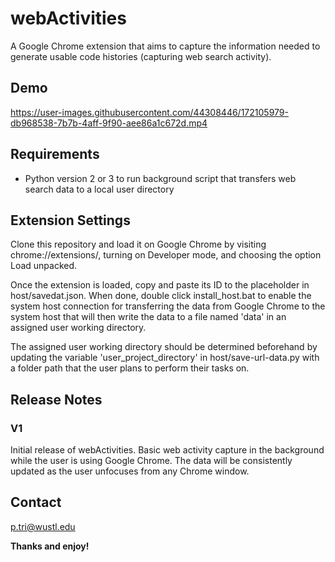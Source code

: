 # webActivities

A Google Chrome extension that aims to capture the information needed to generate usable code histories (capturing web search activity).

## Demo

https://user-images.githubusercontent.com/44308446/172105979-db968538-7b7b-4aff-9f90-aee86a1c672d.mp4

## Requirements

* Python version 2 or 3 to run background script that transfers web search data to a local user directory

## Extension Settings

Clone this repository and load it on Google Chrome by visiting chrome://extensions/, turning on Developer mode, and choosing the option Load unpacked.

Once the extension is loaded, copy and paste its ID to the placeholder in host/savedat.json. When done, double click install_host.bat to enable the system host connection for transferring the data from Google Chrome to the system host that will then write the data to a file named 'data' in an assigned user working directory.

The assigned user working directory should be determined beforehand by updating the variable 'user_project_directory' in host/save-url-data.py with a folder path that the user plans to perform their tasks on.

## Release Notes

### V1

Initial release of webActivities. Basic web activity capture in the background while the user is using Google Chrome. The data will be consistently updated as the user unfocuses from any Chrome window.

## Contact

p.tri@wustl.edu

**Thanks and enjoy!**